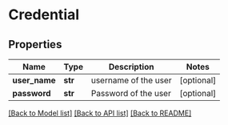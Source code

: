 # Credential

## Properties
Name | Type | Description | Notes
------------ | ------------- | ------------- | -------------
**user_name** | **str** | username of the user | [optional] 
**password** | **str** | Password of the user | [optional] 

[[Back to Model list]](../README.md#documentation-for-models) [[Back to API list]](../README.md#documentation-for-api-endpoints) [[Back to README]](../README.md)


